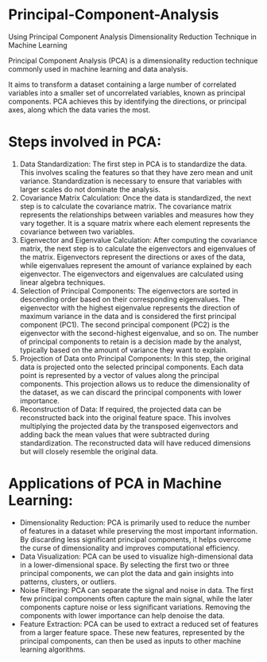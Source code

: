 # Principal-Component-Analysis
Using Principal Component Analysis Dimensionality Reduction Technique in Machine Learning

Principal Component Analysis (PCA) is a dimensionality reduction technique commonly used in machine learning and data analysis.

It aims to transform a dataset containing a large number of correlated variables into a smaller set of uncorrelated variables, known as principal components. PCA achieves this by identifying the directions, or principal axes, along which the data varies the most.

# Steps involved in PCA:
1. Data Standardization: The first step in PCA is to standardize the data. This involves scaling the features so that they have zero mean and unit variance. Standardization is necessary to ensure that variables with larger scales do not dominate the analysis.
2. Covariance Matrix Calculation: Once the data is standardized, the next step is to calculate the covariance matrix. The covariance matrix represents the relationships between variables and measures how they vary together. It is a square matrix where each element represents the covariance between two variables.
3. Eigenvector and Eigenvalue Calculation: After computing the covariance matrix, the next step is to calculate the eigenvectors and eigenvalues of the matrix. Eigenvectors represent the directions or axes of the data, while eigenvalues represent the amount of variance explained by each eigenvector. The eigenvectors and eigenvalues are calculated using linear algebra techniques.
4. Selection of Principal Components: The eigenvectors are sorted in descending order based on their corresponding eigenvalues. The eigenvector with the highest eigenvalue represents the direction of maximum variance in the data and is considered the first principal component (PC1). The second principal component (PC2) is the eigenvector with the second-highest eigenvalue, and so on. The number of principal components to retain is a decision made by the analyst, typically based on the amount of variance they want to explain.
5. Projection of Data onto Principal Components: In this step, the original data is projected onto the selected principal components. Each data point is represented by a vector of values along the principal components. This projection allows us to reduce the dimensionality of the dataset, as we can discard the principal components with lower importance.
6. Reconstruction of Data: If required, the projected data can be reconstructed back into the original feature space. This involves multiplying the projected data by the transposed eigenvectors and adding back the mean values that were subtracted during standardization. The reconstructed data will have reduced dimensions but will closely resemble the original data.

# Applications of PCA in Machine Learning:
*	Dimensionality Reduction: PCA is primarily used to reduce the number of features in a dataset while preserving the most important information. By discarding less significant principal components, it helps overcome the curse of dimensionality and improves computational efficiency.
*	Data Visualization: PCA can be used to visualize high-dimensional data in a lower-dimensional space. By selecting the first two or three principal components, we can plot the data and gain insights into patterns, clusters, or outliers.
*	Noise Filtering: PCA can separate the signal and noise in data. The first few principal components often capture the main signal, while the later components capture noise or less significant variations. Removing the components with lower importance can help denoise the data.
*	Feature Extraction: PCA can be used to extract a reduced set of features from a larger feature space. These new features, represented by the principal components, can then be used as inputs to other machine learning algorithms.
